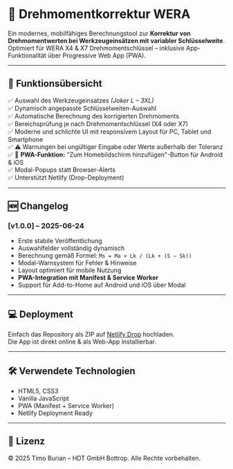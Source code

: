 # 🔧 Drehmomentkorrektur WERA

Ein modernes, mobilfähiges Berechnungstool zur **Korrektur von Drehmomentwerten bei Werkzeugeinsätzen mit variabler Schlüsselweite**.  
Optimiert für WERA X4 & X7 Drehmomentschlüssel – inklusive App-Funktionalität über Progressive Web App (PWA).

---

## 🧠 Funktionsübersicht

✅ Auswahl des Werkzeugeinsatzes *(Joker L – 3XL)*  
✅ Dynamisch angepasste Schlüsselweiten-Auswahl  
✅ Automatische Berechnung des korrigierten Drehmoments  
✅ Bereichsprüfung je nach Drehmomentschlüssel (X4 oder X7)  
✅ Moderne und schlichte UI mit responsivem Layout für PC, Tablet und Smartphone  
✅ ⚠️ Warnungen bei ungültiger Eingabe oder Werte außerhalb der Toleranz  
✅ 📲 **PWA-Funktion:** "Zum Homebildschirm hinzufügen"-Button für Android & iOS  
✅ Modal-Popups statt Browser-Alerts  
✅ Unterstützt Netlify (Drop-Deployment)

---

## 🆕 Changelog

### [v1.0.0] – 2025-06-24
- Erste stabile Veröffentlichung
- Auswahlfelder vollständig dynamisch
- Berechnung gemäß Formel: `Ms = Ma × Lk / (Lk + (S − Sk))`
- Modal-Warnsystem für Fehler & Hinweise
- Layout optimiert für mobile Nutzung
- **PWA-Integration mit Manifest & Service Worker**
- Support für Add-to-Home auf Android und iOS über Modal

---

## 💻 Deployment

Einfach das Repository als ZIP auf [Netlify Drop](https://app.netlify.com/drop) hochladen.  
Die App ist direkt online & als Web-App installierbar.

---

## 🛠 Verwendete Technologien

- HTML5, CSS3
- Vanilla JavaScript
- PWA (Manifest + Service Worker)
- Netlify Deployment Ready

---

## 🧾 Lizenz

© 2025 Timo Burian – HDT GmbH Bottrop. Alle Rechte vorbehalten.
